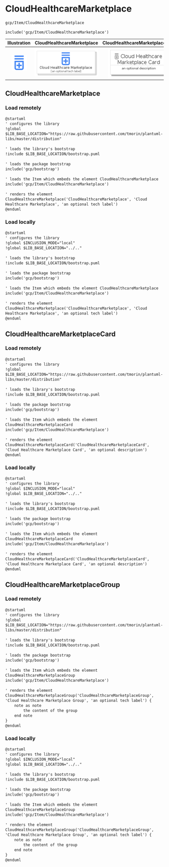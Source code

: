 # CloudHealthcareMarketplace


```text
gcp/Item/CloudHealthcareMarketplace
```

```text
include('gcp/Item/CloudHealthcareMarketplace')
```



| Illustration | CloudHealthcareMarketplace | CloudHealthcareMarketplaceCard | CloudHealthcareMarketplaceGroup |
| :---: | :---: | :---: | :---: |
| ![illustration for Illustration](../../gcp/Item/CloudHealthcareMarketplace.png) | ![illustration for CloudHealthcareMarketplace](../../gcp/Item/CloudHealthcareMarketplace.Local.png) | ![illustration for CloudHealthcareMarketplaceCard](../../gcp/Item/CloudHealthcareMarketplaceCard.Local.png) | ![illustration for CloudHealthcareMarketplaceGroup](../../gcp/Item/CloudHealthcareMarketplaceGroup.Local.png) |




## CloudHealthcareMarketplace

### Load remotely
```plantuml
@startuml
' configures the library
!global $LIB_BASE_LOCATION="https://raw.githubusercontent.com/tmorin/plantuml-libs/master/distribution"

' loads the library's bootstrap
!include $LIB_BASE_LOCATION/bootstrap.puml

' loads the package bootstrap
include('gcp/bootstrap')

' loads the Item which embeds the element CloudHealthcareMarketplace
include('gcp/Item/CloudHealthcareMarketplace')

' renders the element
CloudHealthcareMarketplace('CloudHealthcareMarketplace', 'Cloud Healthcare Marketplace', 'an optional tech label')
@enduml
```

### Load locally
```plantuml
@startuml
' configures the library
!global $INCLUSION_MODE="local"
!global $LIB_BASE_LOCATION="../.."

' loads the library's bootstrap
!include $LIB_BASE_LOCATION/bootstrap.puml

' loads the package bootstrap
include('gcp/bootstrap')

' loads the Item which embeds the element CloudHealthcareMarketplace
include('gcp/Item/CloudHealthcareMarketplace')

' renders the element
CloudHealthcareMarketplace('CloudHealthcareMarketplace', 'Cloud Healthcare Marketplace', 'an optional tech label')
@enduml
```

## CloudHealthcareMarketplaceCard

### Load remotely
```plantuml
@startuml
' configures the library
!global $LIB_BASE_LOCATION="https://raw.githubusercontent.com/tmorin/plantuml-libs/master/distribution"

' loads the library's bootstrap
!include $LIB_BASE_LOCATION/bootstrap.puml

' loads the package bootstrap
include('gcp/bootstrap')

' loads the Item which embeds the element CloudHealthcareMarketplaceCard
include('gcp/Item/CloudHealthcareMarketplace')

' renders the element
CloudHealthcareMarketplaceCard('CloudHealthcareMarketplaceCard', 'Cloud Healthcare Marketplace Card', 'an optional description')
@enduml
```

### Load locally
```plantuml
@startuml
' configures the library
!global $INCLUSION_MODE="local"
!global $LIB_BASE_LOCATION="../.."

' loads the library's bootstrap
!include $LIB_BASE_LOCATION/bootstrap.puml

' loads the package bootstrap
include('gcp/bootstrap')

' loads the Item which embeds the element CloudHealthcareMarketplaceCard
include('gcp/Item/CloudHealthcareMarketplace')

' renders the element
CloudHealthcareMarketplaceCard('CloudHealthcareMarketplaceCard', 'Cloud Healthcare Marketplace Card', 'an optional description')
@enduml
```

## CloudHealthcareMarketplaceGroup

### Load remotely
```plantuml
@startuml
' configures the library
!global $LIB_BASE_LOCATION="https://raw.githubusercontent.com/tmorin/plantuml-libs/master/distribution"

' loads the library's bootstrap
!include $LIB_BASE_LOCATION/bootstrap.puml

' loads the package bootstrap
include('gcp/bootstrap')

' loads the Item which embeds the element CloudHealthcareMarketplaceGroup
include('gcp/Item/CloudHealthcareMarketplace')

' renders the element
CloudHealthcareMarketplaceGroup('CloudHealthcareMarketplaceGroup', 'Cloud Healthcare Marketplace Group', 'an optional tech label') {
    note as note
        the content of the group
    end note
}
@enduml
```

### Load locally
```plantuml
@startuml
' configures the library
!global $INCLUSION_MODE="local"
!global $LIB_BASE_LOCATION="../.."

' loads the library's bootstrap
!include $LIB_BASE_LOCATION/bootstrap.puml

' loads the package bootstrap
include('gcp/bootstrap')

' loads the Item which embeds the element CloudHealthcareMarketplaceGroup
include('gcp/Item/CloudHealthcareMarketplace')

' renders the element
CloudHealthcareMarketplaceGroup('CloudHealthcareMarketplaceGroup', 'Cloud Healthcare Marketplace Group', 'an optional tech label') {
    note as note
        the content of the group
    end note
}
@enduml
```

